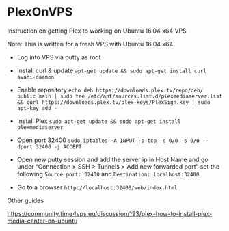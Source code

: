 # PlexOnVPS
Instruction on getting Plex to working on Ubuntu 16.04 x64 VPS 

Note: This is written for a fresh VPS with Ubuntu 16.04 x64

* Log into VPS via putty as root

* Install curl & update `apt-get update && sudo apt-get install curl avahi-daemon`

* Enable repository `echo deb https://downloads.plex.tv/repo/deb/ public main | sudo tee /etc/apt/sources.list.d/plexmediaserver.list && curl https://downloads.plex.tv/plex-keys/PlexSign.key | sudo apt-key add -`

* Install Plex `sudo apt-get update && sudo apt-get install plexmediaserver`

* Open port 32400 `sudo iptables -A INPUT -p tcp -d 0/0 -s 0/0 --dport 32400 -j ACCEPT`

* Open new putty session and add the server ip in Host Name and go under “Connection > SSH > Tunnels > Add new forwarded port” set the following
`Source port: 32400` and `Destination: localhost:32400`

* Go to a browser `http://localhost:32400/web/index.html`

Other guides

https://community.time4vps.eu/discussion/123/plex-how-to-install-plex-media-center-on-ubuntu




